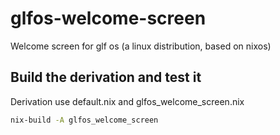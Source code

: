 # glfos-welcome-screen

Welcome screen for glf os (a linux distribution, based on nixos)

## Build the derivation and test it

Derivation use default.nix and glfos_welcome_screen.nix

```bash
nix-build -A glfos_welcome_screen
```
